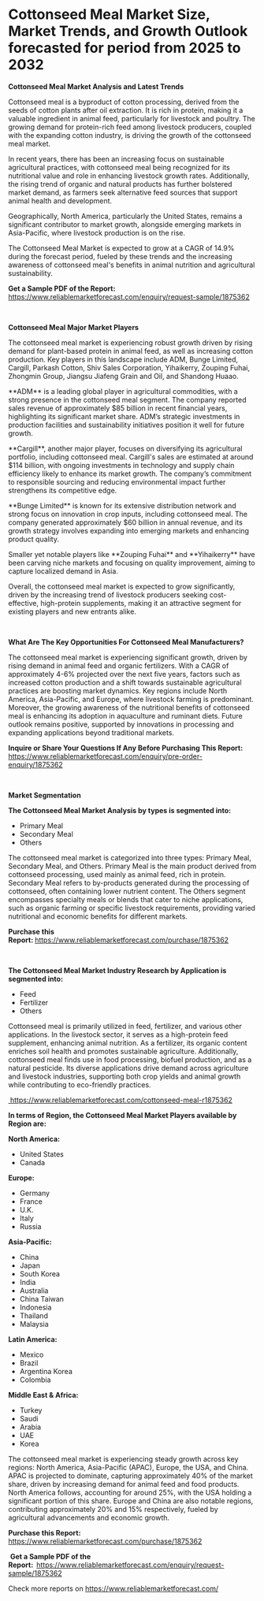 <p><h1>Cottonseed Meal Market Size, Market Trends, and Growth Outlook forecasted for period from 2025 to 2032</h1></p><p><strong>Cottonseed Meal Market Analysis and Latest Trends</strong></p>
<p><p>Cottonseed meal is a byproduct of cotton processing, derived from the seeds of cotton plants after oil extraction. It is rich in protein, making it a valuable ingredient in animal feed, particularly for livestock and poultry. The growing demand for protein-rich feed among livestock producers, coupled with the expanding cotton industry, is driving the growth of the cottonseed meal market. </p><p>In recent years, there has been an increasing focus on sustainable agricultural practices, with cottonseed meal being recognized for its nutritional value and role in enhancing livestock growth rates. Additionally, the rising trend of organic and natural products has further bolstered market demand, as farmers seek alternative feed sources that support animal health and development. </p><p>Geographically, North America, particularly the United States, remains a significant contributor to market growth, alongside emerging markets in Asia-Pacific, where livestock production is on the rise. </p><p>The Cottonseed Meal Market is expected to grow at a CAGR of 14.9% during the forecast period, fueled by these trends and the increasing awareness of cottonseed meal's benefits in animal nutrition and agricultural sustainability.</p></p>
<p><strong>Get a Sample PDF of the Report:&nbsp;</strong> <a href="https://www.reliablemarketforecast.com/enquiry/request-sample/1875362?utm_campaign=2721&utm_medium=2&utm_source=Github&utm_content=ia&utm_term=30032025&utm_id=cottonseed-meal">https://www.reliablemarketforecast.com/enquiry/request-sample/1875362</a></p>
<p>&nbsp;</p>
<p><strong>Cottonseed Meal Major Market Players</strong></p>
<p><p>The cottonseed meal market is experiencing robust growth driven by rising demand for plant-based protein in animal feed, as well as increasing cotton production. Key players in this landscape include ADM, Bunge Limited, Cargill, Parkash Cotton, Shiv Sales Corporation, Yihaikerry, Zouping Fuhai, Zhongmin Group, Jiangsu Jiafeng Grain and Oil, and Shandong Huaao.</p><p>**ADM** is a leading global player in agricultural commodities, with a strong presence in the cottonseed meal segment. The company reported sales revenue of approximately $85 billion in recent financial years, highlighting its significant market share. ADM’s strategic investments in production facilities and sustainability initiatives position it well for future growth.</p><p>**Cargill**, another major player, focuses on diversifying its agricultural portfolio, including cottonseed meal. Cargill's sales are estimated at around $114 billion, with ongoing investments in technology and supply chain efficiency likely to enhance its market growth. The company’s commitment to responsible sourcing and reducing environmental impact further strengthens its competitive edge.</p><p>**Bunge Limited** is known for its extensive distribution network and strong focus on innovation in crop inputs, including cottonseed meal. The company generated approximately $60 billion in annual revenue, and its growth strategy involves expanding into emerging markets and enhancing product quality.</p><p>Smaller yet notable players like **Zouping Fuhai** and **Yihaikerry** have been carving niche markets and focusing on quality improvement, aiming to capture localized demand in Asia.</p><p>Overall, the cottonseed meal market is expected to grow significantly, driven by the increasing trend of livestock producers seeking cost-effective, high-protein supplements, making it an attractive segment for existing players and new entrants alike.</p></p>
<p>&nbsp;</p>
<p><strong>What Are The Key Opportunities For Cottonseed Meal Manufacturers?</strong></p>
<p><p>The cottonseed meal market is experiencing significant growth, driven by rising demand in animal feed and organic fertilizers. With a CAGR of approximately 4-6% projected over the next five years, factors such as increased cotton production and a shift towards sustainable agricultural practices are boosting market dynamics. Key regions include North America, Asia-Pacific, and Europe, where livestock farming is predominant. Moreover, the growing awareness of the nutritional benefits of cottonseed meal is enhancing its adoption in aquaculture and ruminant diets. Future outlook remains positive, supported by innovations in processing and expanding applications beyond traditional markets.</p></p>
<p><strong>Inquire or Share Your Questions If Any Before Purchasing This Report:</strong> <a href="https://www.reliablemarketforecast.com/enquiry/pre-order-enquiry/1875362?utm_campaign=2721&utm_medium=2&utm_source=Github&utm_content=ia&utm_term=30032025&utm_id=cottonseed-meal">https://www.reliablemarketforecast.com/enquiry/pre-order-enquiry/1875362</a></p>
<p>&nbsp;</p>
<p><strong>Market Segmentation</strong></p>
<p><strong>The Cottonseed Meal Market Analysis by types is segmented into:</strong></p>
<p><ul><li>Primary Meal</li><li>Secondary Meal</li><li>Others</li></ul></p>
<p><p>The cottonseed meal market is categorized into three types: Primary Meal, Secondary Meal, and Others. Primary Meal is the main product derived from cottonseed processing, used mainly as animal feed, rich in protein. Secondary Meal refers to by-products generated during the processing of cottonseed, often containing lower nutrient content. The Others segment encompasses specialty meals or blends that cater to niche applications, such as organic farming or specific livestock requirements, providing varied nutritional and economic benefits for different markets.</p></p>
<p><strong>Purchase this Report:&nbsp;</strong><a href="https://www.reliablemarketforecast.com/purchase/1875362?utm_campaign=2721&utm_medium=2&utm_source=Github&utm_content=ia&utm_term=30032025&utm_id=cottonseed-meal">https://www.reliablemarketforecast.com/purchase/1875362</a></p>
<p>&nbsp;</p>
<p><strong>The Cottonseed Meal Market Industry Research by Application is segmented into:</strong></p>
<p><ul><li>Feed</li><li>Fertilizer</li><li>Others</li></ul></p>
<p><p>Cottonseed meal is primarily utilized in feed, fertilizer, and various other applications. In the livestock sector, it serves as a high-protein feed supplement, enhancing animal nutrition. As a fertilizer, its organic content enriches soil health and promotes sustainable agriculture. Additionally, cottonseed meal finds use in food processing, biofuel production, and as a natural pesticide. Its diverse applications drive demand across agriculture and livestock industries, supporting both crop yields and animal growth while contributing to eco-friendly practices.</p></p>
<p><a href="https://www.reliablemarketforecast.com/cottonseed-meal-r1875362?utm_campaign=2721&utm_medium=2&utm_source=Github&utm_content=ia&utm_term=30032025&utm_id=cottonseed-meal">&nbsp;https://www.reliablemarketforecast.com/cottonseed-meal-r1875362</a></p>
<p><strong>In terms of Region, the Cottonseed Meal Market Players available by Region are:</strong></p>
<p>
    <p> <strong> North America: </strong>
        <ul>
            <li>United States</li>
            <li>Canada</li>
        </ul>
        </p> 
    <p> <strong> Europe: </strong>
        <ul>
            <li>Germany</li>
            <li>France</li>
            <li>U.K.</li>
            <li>Italy</li>
            <li>Russia</li>
        </ul>
        </p> 
    <p> <strong> Asia-Pacific: </strong>
        <ul>
            <li>China</li>
            <li>Japan</li>
            <li>South Korea</li>
            <li>India</li>
            <li>Australia</li>
            <li>China Taiwan</li>
            <li>Indonesia</li>
            <li>Thailand</li>
            <li>Malaysia</li>
        </ul>
        </p> 
    <p> <strong> Latin America: </strong>
        <ul>
            <li>Mexico</li>
            <li>Brazil</li>
            <li>Argentina Korea</li>
            <li>Colombia</li>
        </ul>
        </p> 
    <p> <strong> Middle East & Africa: </strong>
        <ul>
            <li>Turkey</li>
            <li>Saudi</li>
            <li>Arabia</li>
            <li>UAE</li>
            <li>Korea</li>
        </ul>
    </p>
    </p>
<p><p>The cottonseed meal market is experiencing steady growth across key regions: North America, Asia-Pacific (APAC), Europe, the USA, and China. APAC is projected to dominate, capturing approximately 40% of the market share, driven by increasing demand for animal feed and food products. North America follows, accounting for around 25%, with the USA holding a significant portion of this share. Europe and China are also notable regions, contributing approximately 20% and 15% respectively, fueled by agricultural advancements and economic growth.</p></p>
<p><strong>Purchase this Report: </strong><a href="https://www.reliablemarketforecast.com/purchase/1875362?utm_campaign=2721&utm_medium=2&utm_source=Github&utm_content=ia&utm_term=30032025&utm_id=cottonseed-meal">https://www.reliablemarketforecast.com/purchase/1875362</a></p>
<p>&nbsp;<strong>Get a Sample PDF of the Report:&nbsp;&nbsp;</strong><a href="https://www.reliablemarketforecast.com/enquiry/request-sample/1875362?utm_campaign=2721&utm_medium=2&utm_source=Github&utm_content=ia&utm_term=30032025&utm_id=cottonseed-meal">https://www.reliablemarketforecast.com/enquiry/request-sample/1875362</a></p>
<p><strong></strong></p>
<p>Check more reports on <a href="https://www.reliablemarketforecast.com/?utm_campaign=2721&utm_medium=2&utm_source=Github&utm_content=ia&utm_term=30032025&utm_id=cottonseed-meal">https://www.reliablemarketforecast.com/</a></p>